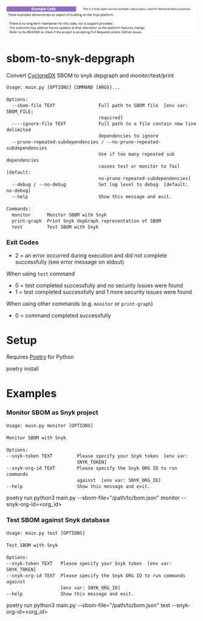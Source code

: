 ![snyk-oss-category](https://github.com/snyk-labs/oss-images/blob/main/oss-example.jpg)

# sbom-to-snyk-depgraph
Convert [CycloneDX](https://cyclonedx.org/) SBOM to snyk depgraph and monitor/test/print

```
Usage: main.py [OPTIONS] COMMAND [ARGS]...

Options:
  --sbom-file TEXT                Full path to SBOM file  [env var: SBOM_FILE;
                                  required]
  ----ignore-file TEXT            Full path to a file contain new line delimited
                                  dependencies to ignore
  --prune-repeated-subdependencies / --no-prune-repeated-subdependencies
                                  Use if too many repeated sub dependencies
                                  causes test or monitor to fail  [default:
                                  no-prune-repeated-subdependencies]
  --debug / --no-debug            Set log level to debug  [default: no-debug]
  --help                          Show this message and exit.

Commands:
  monitor      Monitor SBOM with Snyk
  print-graph  Print Snyk depGraph representation of SBOM
  test         Test SBOM with Snyk
  ```

  ### Exit Codes

  - 2 = an error occurred during execution and did not complete successfully (see error message on stdout)

  When using `test` command
  - 0 = test completed successfully and no security issues were found
  - 1 = test completed successfully and 1 more security issues were found

  When using other commands (e.g. `monitor` or `print-graph`)
  - 0 = command completed successfully


  # Setup

  Requires [Poetry](https://python-poetry.org/) for Python

  poetry install

  
  # Examples

  ### Monitor SBOM as Snyk project
  ```
  Usage: main.py monitor [OPTIONS]

  Monitor SBOM with Snyk

Options:
  --snyk-token TEXT         Please specify your Snyk token  [env var:
                            SNYK_TOKEN]
  --snyk-org-id TEXT        Please specify the Snyk ORG ID to run commands
                            against  [env var: SNYK_ORG_ID]
  --help                    Show this message and exit.
  ```

  poetry run python3 main.py --sbom-file="/path/to/bom.json" monitor --snyk-org-id=<org_id>

  ### Test SBOM against Snyk database
  ```
  Usage: main.py test [OPTIONS]

  Test SBOM with Snyk

Options:
  --snyk-token TEXT   Please specify your Snyk token  [env var: SNYK_TOKEN]
  --snyk-org-id TEXT  Please specify the Snyk ORG ID to run commands against
                      [env var: SNYK_ORG_ID]
  --help              Show this message and exit.
  ```
  
  poetry run python3 main.py --sbom-file="/path/to/bom.json" test --snyk-org-id=<org_id>

